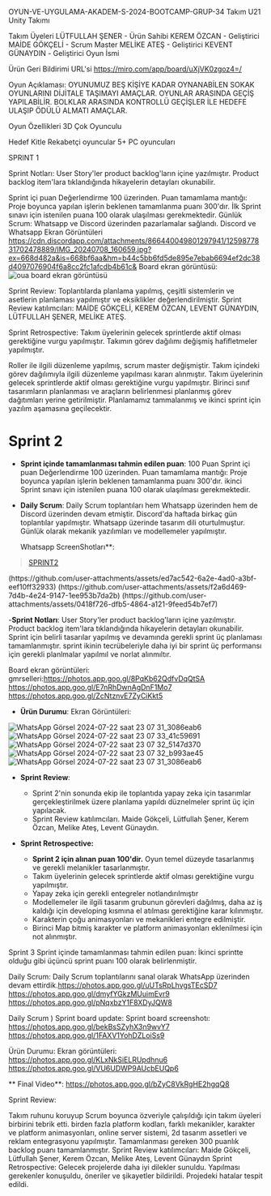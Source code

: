 OYUN-VE-UYGULAMA-AKADEM-S-2024-BOOTCAMP-GRUP-34
Takım U21 Unity Takımı

Takım Üyeleri LÜTFULLAH ŞENER - Ürün Sahibi KEREM ÖZCAN - Geliştirici MAİDE GÖKÇELİ - Scrum Master MELİKE ATEŞ - Geliştirici KEVENT GÜNAYDIN ​​- Geliştirici Oyun İsmi

Ürün Geri Bildirimi URL'si https://miro.com/app/board/uXjVK0zgoz4=/

Oyun Açıklaması: OYUNUMUZ BEŞ KİŞİYE KADAR OYNANABİLEN SOKAK OYUNLARINI DİJİTALE TAŞIMAYI AMAÇLAR. OYUNLAR ARASINDA GEÇİŞ YAPILABİLİR. BOLKLAR ARASINDA KONTROLLÜ GEÇİŞLER İLE HEDEFE ULAŞIP ÖDÜLÜ ALMATI AMAÇLAR.

Oyun Özellikleri 3D Çok Oyunculu

Hedef Kitle Rekabetçi oyuncular 5+ PC oyuncuları

SPRINT 1 

Sprint Notları: User Story'ler product backlog'ların içine yazılmıştır. Product backlog item'lara tıklandığında hikayelerin detayları okunabilir.

Sprint içi puan Değerlendirme 100 üzerinden. Puan tamamlama mantığı: Proje boyunca yapılan işlerin beklenen tamamlanma puanı 300'dır. İlk Sprint sınavı için istenilen puana 100 olarak ulaşılması gerekmektedir. Günlük Scrum: Whatsapp ve Discord üzerinden pazarlamalar sağlandı. Discord ve Whatsapp Ekran Görüntüleri https://cdn.discordapp.com/attachments/866440049801297941/1259877831702478889/IMG_20240708_160659.jpg?ex=668d482a&is=668bf6aa&hm=b44c5bb6fd5de895e7ebab6694ef2dc38d4097076904f6a8cc2fc1afcdb4b61c& 
Board ekran görüntüsü: ![oua board ekran görüntüsü](https://github.com/lutfullahsnr/OUA-Bootcamp-34/assets/86473095/a821f3a2-7153-4ce3-8bf7-8dc29d036c82)

Sprint Review: Toplantılarda planlama yapılmış, çeşitli sistemlerin ve asetlerin planlaması yapılmıştır ve eksiklikler değerlendirilmiştir. 
Sprint Review katılımcıları: MAİDE GÖKÇELİ, KEREM ÖZCAN, LEVENT GÜNAYDIN, LÜTFULLAH ŞENER, MELİKE ATEŞ.

Sprint Retrospective:
Takım üyelerinin gelecek sprintlerde aktif olması gerektiğine vurgu yapılmıştır. Takımın görev dağılımı değişmiş hafifletmeler yapılmıştır.

Roller ile ilgili düzenleme yapılmış, scrum master değişmiştir.
Takım içindeki görev dağılımıyla ilgili düzenleme yapılması kararı alınmıştır.
Takım üyelerinin gelecek sprintlerde aktif olması gerektiğine vurgu yapılmıştır.
Birinci sınıf tasarımların planlanması ve araçların belirlenmesi planlanmış görev dağıtımları yerine getirilmiştir. Planlamamız tammalanmış ve ikinci sprint için yazılım aşamasına geçilecektir.








# Sprint 2

- **Sprint içinde tamamlanması tahmin edilen puan**: 100 Puan
Sprint içi puan Değerlendirme 100 üzerinden. Puan tamamlama mantığı: Proje boyunca yapılan işlerin beklenen tamamlanma puanı 300'dır. ikinci Sprint sınavı için istenilen puana 100 olarak ulaşılması gerekmektedir. 
- **Daily Scrum**: Daily Scrum toplantıları hem Whatsapp üzerinden hem de Discord üzerinden devam etmiştir. Discord'da haftada birkaç gün toplantılar yapılmıştır. Whatsapp üzerinde tasarım dili oturtulmuştur. Günlük olarak mekanik yazılımları ve modellemeler yapılmıştır.


  Whatsapp ScreenShotları**:
<blockquote class="imgur-embed-pub" lang="en" data-id="a/12umyrv"  ><a href="//imgur.com/a/12umyrv">SPRINT2</a></blockquote>
(https://github.com/user-attachments/assets/ed7ac542-6a2e-4ad0-a3bf-eef10ff32933)
(https://github.com/user-attachments/assets/f2a6d469-7d4b-4e24-9147-1ee953b7da2b)
(https://github.com/user-attachments/assets/0418f726-dfb5-4864-a121-9feed54b7ef7)

-**Sprint Notları**: User Story'ler product backlog'ların içine yazılmıştır. Product backlog item'lara tıklandığında hikayelerin detayları okunabilir.
Sprint için belirli tasarılar yapılmış ve devamında gerekli sprint üç planlaması tamamlanmıştır. sprint ikinin tecrübeleriyle daha iyi bir sprint üç performansı için gerekli planlmalar yapılmıl ve norlat alınmıltır.


Board ekran görüntüleri: gmrselleri:https://photos.app.goo.gl/8PqKb62QdfvDqQtSA
https://photos.app.goo.gl/E7nRhDwnAgDnF1Mo7
https://photos.app.goo.gl/ZcNtznvE7ZyCiKkt5
- **Ürün Durumu**: Ekran Görüntüleri:

![WhatsApp Görsel 2024-07-22 saat 23 07 31_3086eab6](https://github.com/user-attachments/assets/5b42a5d1-7bab-436b-902b-4af96ed20515)
![WhatsApp Görsel 2024-07-22 saat 23 07 33_41c59691](https://github.com/user-attachments/assets/91381447-d595-4ca1-b7e5-f4e95a9e84e9)
![WhatsApp Görsel 2024-07-22 saat 23 07 32_5147d370](https://github.com/user-attachments/assets/7a22fdc3-af0d-416a-b3b4-732f59f030c3)
![WhatsApp Görsel 2024-07-22 saat 23 07 32_b993ae45](https://github.com/user-attachments/assets/85b13225-7c74-48d0-a031-5e6a6eaf7e71)
![WhatsApp Görsel 2024-07-22 saat 23 07 31_3086eab6](https://github.com/user-attachments/assets/971574ac-6888-44c9-82e5-f297b7c523b8)


- **Sprint Review**:
    - Sprint 2'nin sonunda ekip ile toplantıda yapay zeka için tasarımlar gerçekleştirilmek üzere planlama yapıldı düznelmeler sprint üç için yapılacak.
    - Sprint Review katılımcıları.  Maide Gökçeli, Lütfullah Şener, Kerem Özcan, Melike Ateş, Levent Günaydın.




- **Sprint Retrospective:**
    - **Sprint 2 için alınan puan 100'dir.** Oyun temel düzeyde tasarlanmış ve gerekli melanikler tasarlanmıştır.
    - Takım üyelerinin gelecek sprintlerde aktif olması gerektiğine vurgu yapılmıştır.
   - Yapay zeka için gerekli entegreler notlandırılmıştır
   - Modellemeler ile ilgili tasarım grubunun görevleri dağılmış, daha az iş kaldığı için developing kısmına el atılması gerektiğine karar kılınmıştır.
    - Karakterin çoğu animasyonları ve mekanikleri entegre edilmiştir.
    - Birinci Map bitmiş karakter ve platform animasyonları eklenilmesi için not alınmıştır.
    




Sprint 3
Sprint içinde tamamlanması tahmin edilen puan: İkinci sprintte olduğu gibi üçüncü sprint puanı 100 olarak belirlenmiştir.

Daily Scrum: Daily Scrum toplantılarını sanal olarak WhatsApp üzerinden devam ettirdik.https://photos.app.goo.gl/uUTsRpLhvgsTEcSD7
https://photos.app.goo.gl/dmyfYGkzMUuimEvr9
https://photos.app.goo.gl/pNqxbzY1F8XDyJQW8

Daily Scrum
)
Sprint board update: Sprint board screenshotı: https://photos.app.goo.gl/bekBsSZyhX3n9wvY7
https://photos.app.goo.gl/1FAXV1YohDZLoiSs9

Ürün Durumu: Ekran görüntüleri: https://photos.app.goo.gl/KLxNkSiELRUpdhnu6
https://photos.app.goo.gl/VU6UDWP9AUcbEUQp6

** Final Video**:  https://photos.app.goo.gl/bZyC8VkRgHE2hgqQ8

Sprint Review:

Takım ruhunu koruyup Scrum boyunca özveriyle çalışıldığı için takım üyeleri birbirini tebrik etti.
 birden fazla platform kodları, farklı mekanikler, karakter ve platform animasyonları, online server sistemi, 2d tasarım assetleri ve reklam entegrasyonu yapılmıştır.
Tamamlanması gereken 300 puanlık backlog puanı tamamlanmıştır.
Sprint Review katılımcıları: Maide Gökçeli, Lütfullah Şener, Kerem Özcan, Melike Ateş, Levent Günaydın 
Sprint Retrospective:
Gelecek projelerde daha iyi dilekler sunuldu.
Yapılması gerekenler konuşuldu, öneriler ve şikayetler bildirildi. Projedeki hatalar tespit edildi.
